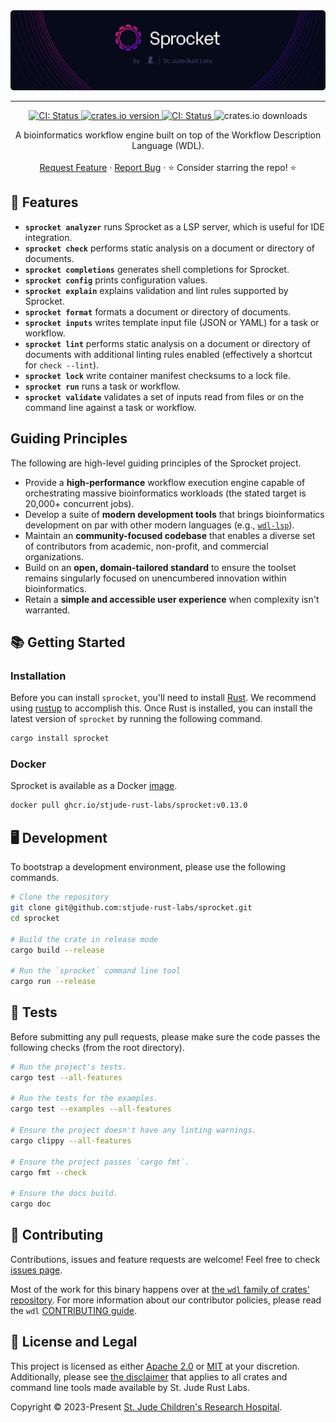 <img style="margin: 0px" alt="Repository Header Image" src="./assets/repo-header.png" />
<hr/>

<p align="center">
  <p align="center">
    <a href="https://github.com/stjude-rust-labs/sprocket/actions/workflows/CI.yml" target="_blank">
      <img alt="CI: Status" src="https://github.com/stjude-rust-labs/sprocket/actions/workflows/CI.yml/badge.svg" />
    </a>
    <a href="https://crates.io/crates/sprocket" target="_blank">
      <img alt="crates.io version" src="https://img.shields.io/crates/v/sprocket">
    </a>
    <a href="https://rustseq.zulipchat.com" target="_blank">
      <img alt="CI: Status" src="https://img.shields.io/badge/chat-%23workflows--bin--sprocket-blue?logo=zulip&logoColor=f6f6f6" />
    </a>
    <img alt="crates.io downloads" src="https://img.shields.io/crates/d/sprocket">
  </p>

  <p align="center">
    A bioinformatics workflow engine built on top of the Workflow Description Language (WDL).
    <br />
    <br />
    <a href="https://github.com/stjude-rust-labs/sprocket/issues/new?assignees=&title=Descriptive%20Title&labels=enhancement">Request Feature</a>
    ·
    <a href="https://github.com/stjude-rust-labs/sprocket/issues/new?assignees=&title=Descriptive%20Title&labels=bug">Report Bug</a>
    ·
    ⭐ Consider starring the repo! ⭐
    <br />
  </p>
</p>

## 🎨 Features

- **`sprocket analyzer`** runs Sprocket as a LSP server, which is useful for IDE integration.
- **`sprocket check`** performs static analysis on a document or directory of documents.
- **`sprocket completions`** generates shell completions for Sprocket.
- **`sprocket config`** prints configuration values.
- **`sprocket explain`** explains validation and lint rules supported by Sprocket.
- **`sprocket format`** formats a document or directory of documents.
- **`sprocket inputs`** writes template input file (JSON or YAML) for a task or workflow.
- **`sprocket lint`** performs static analysis on a document or directory of documents with additional linting rules enabled (effectively a shortcut for `check --lint`).
- **`sprocket lock`** write container manifest checksums to a lock file.
- **`sprocket run`** runs a task or workflow.
- **`sprocket validate`** validates a set of inputs read from files or on the command line against a task or workflow.

## Guiding Principles

The following are high-level guiding principles of the Sprocket project.

- Provide a **high-performance** workflow execution engine capable of
  orchestrating massive bioinformatics workloads (the stated target is 20,000+
  concurrent jobs).
- Develop a suite of **modern development tools** that brings bioinformatics
  development on par with other modern languages (e.g.,
  [`wdl-lsp`](https://github.com/stjude-rust-labs/wdl/tree/main/wdl-lsp)).
- Maintain an **community-focused codebase** that enables a diverse set of
  contributors from academic, non-profit, and commercial organizations.
- Build on an **open, domain-tailored standard** to ensure the toolset remains
  singularly focused on unencumbered innovation within bioinformatics.
- Retain a **simple and accessible user experience** when complexity isn't warranted.

## 📚 Getting Started

### Installation

Before you can install `sprocket`, you'll need to install
[Rust](https://www.rust-lang.org/). We recommend using [rustup](https://rustup.rs/) to accomplish this. Once Rust is installed, you can install the latest version of `sprocket` by
running the following command.

```bash
cargo install sprocket
```

### Docker

Sprocket is available as a Docker [image](https://github.com/stjude-rust-labs/sprocket/pkgs/container/sprocket).

```bash
docker pull ghcr.io/stjude-rust-labs/sprocket:v0.13.0
```

## 🖥️ Development

To bootstrap a development environment, please use the following commands.

```bash
# Clone the repository
git clone git@github.com:stjude-rust-labs/sprocket.git
cd sprocket

# Build the crate in release mode
cargo build --release

# Run the `sprocket` command line tool
cargo run --release
```

## 🚧️ Tests

Before submitting any pull requests, please make sure the code passes the
following checks (from the root directory).

```bash
# Run the project's tests.
cargo test --all-features

# Run the tests for the examples.
cargo test --examples --all-features

# Ensure the project doesn't have any linting warnings.
cargo clippy --all-features

# Ensure the project passes `cargo fmt`.
cargo fmt --check

# Ensure the docs build.
cargo doc
```

## 🤝 Contributing

Contributions, issues and feature requests are welcome! Feel free to check
[issues page](https://github.com/stjude-rust-labs/sprocket/issues).

Most of the work for this binary happens over at [the `wdl` family of crates' repository](https://github.com/stjude-rust-labs/wdl).
For more information about our contributor policies, please read the `wdl` [CONTRIBUTING guide](https://github.com/stjude-rust-labs/wdl/blob/main/CONTRIBUTING.md).

## 📝 License and Legal

This project is licensed as either [Apache 2.0][license-apache] or
[MIT][license-mit] at your discretion. Additionally, please see [the
disclaimer](https://github.com/stjude-rust-labs#disclaimer) that applies to all
crates and command line tools made available by St. Jude Rust Labs.

Copyright © 2023-Present [St. Jude Children's Research Hospital](https://github.com/stjude).

[license-apache]: https://github.com/stjude-rust-labs/sprocket/blob/main/LICENSE-APACHE
[license-mit]: https://github.com/stjude-rust-labs/sprocket/blob/main/LICENSE-MIT
